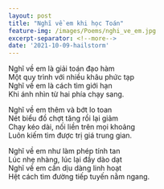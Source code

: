 ```yaml
---
layout: post
title: "Nghĩ về em khi học Toán"
feature-img: /images/Poems/nghi_ve_em.jpg
excerpt-separator: <!--more-->
date: '2021-10-09-hailstorm'
---
```

Nghĩ về em là giải toán đạo hàm  
Một quy trình với nhiều khâu phức tạp  
Nghĩ về em là cách tìm giới hạn  
Khi ánh nhìn từ hai phía chạy sang.

Nghĩ về em thêm và bớt lo toan  
Nét biểu đồ chợt tăng rồi lại giảm  
Chạy kéo dài, nối liền trên mọi khoảng  
Luôn kiếm tìm được trị giá trung gian.

Nghĩ về em như làm phép tính tan  
Lúc nhẹ nhàng, lúc lại đầy dào dạt  
Nghĩ về em cần dịu dàng linh hoạt  
Hệt cách tìm đường tiếp tuyến nằm ngang.  

